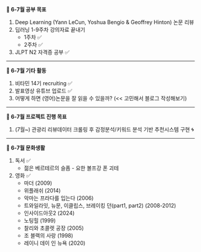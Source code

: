 **📍 6-7월 공부 목표**

1. Deep Learning (Yann LeCun, Yoshua Bengio & Geoffrey Hinton) 논문 리뷰
2. 딥러닝 1-9주차 강의자료 끝내기
   - 1주차 ✅
   - 2주차 ✅
3. JLPT N2 자격증 공부 ✅

---
**📍 6-7월 기타 활동**

1. 비타민 14기 recruiting ✅
2. 발표영상 유튜브 업로드 ✅
3. 어떻게 하면 (영어)논문을 잘 읽을 수 있을까? (<< 고민해서 블로그 작성해보기)

---
**📍 6-7월 프로젝트 진행 목표**

1. (7월~) 관광리 리뷰데이터 크롤링 후 감정분석/키워드 분석 기반 추천시스템 구현 🌀
   
---
**📍 6-7월 문화생활**

1. 독서 ✅
   - 젊은 베르테르의 슬픔 - 요한 볼프강 폰 괴테
2. 영화 ✅
   - 마더 (2009)
   - 위플래쉬 (2014)
   - 악마는 프라다를 입는다 (2006)
   - 트와일라잇, 뉴문, 이클립스, 브레이킹 던(part1, part2) (2008-2012)
   - 인사이드아웃2 (2024)
   - 노팅힐 (1999)
   - 찰리와 초콜렛 공장 (2005)
   - 조 블랙의 사랑 (1998)
   - 레이니 데이 인 뉴욕 (2020)

